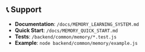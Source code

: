 ## 📞 Support

- **Documentation**: `/docs/MEMORY_LEARNING_SYSTEM.md`
- **Quick Start**: `/docs/MEMORY_QUICK_START.md`
- **Tests**: `/backend/common/memory/*.test.js`
- **Example**: `node backend/common/memory/example.js`
